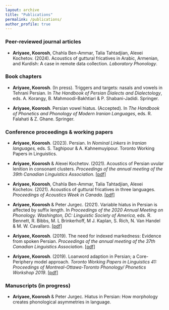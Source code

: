 ```yaml
---
layout: archive
title: "Publications"
permalink: /publications/
author_profile: true
---
```



<!-- layout: archive
title: "Publications"
permalink: /publications/
author_profile: true
redirect_from:
  - /resume
 -->
<!-- {% include base_path %} -->

<!-- Publications -->

### Peer-reviewed journal articles
* **Ariyaee, Koorosh**, Chahla Ben-Ammar, Talia Tahtadjian, Alexei Kochetov. (2024). Acoustics of guttural fricatives in Arabic, Armenian, and Kurdish: A case in remote data collection. *Laboratory Phonology*.


### Book chapters 
* **Ariyaee, Koorosh**. (In press). Triggers and targets: nasals and vowels in Tehrani Persian. In *The Handbook of Persian Dialects and Dialectology*, eds. A. Korangy, B. Mahmoodi-Bakhtiari & P. Shabani-Jadidi. Springer.

* **Ariyaee, Koorosh**. Persian vowel hiatus. (Accepted). In *The Handbook of Phonetics and Phonology of Modern Iranian Languages*, eds. R. Falahati & Z. Ghane. Springer.

### Conference proceedings & working papers
* **Ariyaee, Koorosh**. (2023). Persian. In *Nominal Linkers in Iranian languages,* eds. S. Taghipour & A. Kahnemuyipour. Toronto Working Papers in Linguistics.

* **Ariyaee, Koorosh** & Alexei Kochetov. (2021). Acoustics of Persian uvular lenition in consonant clusters. *Proceedings of the annual meeting of the 39th
Canadian Linguistics Association.* [[pdf]](https://kooroshariyaee.github.io/files/Ariyaee_Kochetov_2022-Acoustics_of_Persian_uvular_lenition_in_consonant_clusters_CLA.pdf)

* **Ariyaee, Koorosh**, Chahla Ben-Ammar, Talia Tahtadjian, Alexei Kochetov. (2021). Acoustics of guttural fricatives in three languages. *Proceedings of Acoustics Week in Canada.* [[pdf]](https://kooroshariyaee.github.io/files/Ariyaee_etal_AWC21.pdf)

* **Ariyaee, Koorosh** & Peter Jurgec. (2021). Variable hiatus in Persian is affected by suffix length. In *Proceedings of the 2020 Annual Meeting on Phonology.
Washington, DC: Linguistic Society of America,* eds. R. Bennett, R. Bibbs, M. L Brinkerhoff, M J. Kaplan, S. Rich, N. Van Handel & M. W.
Cavallaro.  [[pdf]](https://kooroshariyaee.github.io/files/Ariyaee-Jurgec-2021-Persian-hiatus.pdf)

* **Ariyaee, Koorosh**. (2019). The need for indexed markedness: Evidence from spoken Persian.
*Proceedings of the annual meeting of the 37th Canadian Linguistics Association*. [[pdf]](https://kooroshariyaee.github.io/files/Ariyaee_CLA_2019.pdf)

* **Ariyaee, Koorosh**. (2019). Loanword adaption in Persian; a Core-Periphery model approach.
*Toronto Working Papers in Linguistics 41: Proceedings of Montreal-Ottawa-Toronto Phonology/
Phonetics Workshop 2019*. [[pdf]](https://kooroshariyaee.github.io/files/Ariyaee-2019-loanword-adaptation-Persian.pdf)

### Manuscripts (in progress)
* **Ariyaee, Koorosh** & Peter Jurgec. Hiatus in Persian: How morphology creates phonological asymmetries in language.







<!-- ## Refereed Conference Presentations

* Summer 2015: Research Assistant
  * Github University
  * Duties included: Tagging issues
  * Supervisor: Professor Git

* Fall 2015: Research Assistant
  * Github University
  * Duties included: Merging pull requests
  * Supervisor: Professor Hub
  
## Non-refereed Conference Prsesentations

* Skill 1
* Skill 2
  * Sub-skill 2.1
  * Sub-skill 2.2
  * Sub-skill 2.3
* Skill 3

Publications
======
  <ul>{% for post in site.publications %}
    {% include archive-single-cv.html %}
  {% endfor %}</ul>
  
Talks
======
  <ul>{% for post in site.talks %}
    {% include archive-single-talk-cv.html %}
  {% endfor %}</ul>
  
Teaching
======
  <ul>{% for post in site.teaching %}
    {% include archive-single-cv.html %}
  {% endfor %}</ul>
  
Service and leadership
======
* Currently signed in to 43 different slack teams -->

<!-- {% if author.googlescholar %}
  You can also find my articles on <u><a href="{{author.googlescholar}}">my Google Scholar profile</a>.</u>
{% endif %}

{% include base_path %}

{% for post in site.publications reversed %}
  {% include archive-single.html %}
{% endfor %} -->
